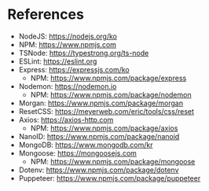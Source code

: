 # References

- NodeJS: https://nodejs.org/ko
- NPM: https://www.npmjs.com
- TSNode: https://typestrong.org/ts-node
- ESLint: https://eslint.org
- Express: https://expressjs.com/ko
  - NPM: https://www.npmjs.com/package/express
- Nodemon: https://nodemon.io
  - NPM: https://www.npmjs.com/package/nodemon
- Morgan: https://www.npmjs.com/package/morgan
- ResetCSS: https://meyerweb.com/eric/tools/css/reset
- Axios: https://axios-http.com
  - NPM: https://www.npmjs.com/package/axios
- NanoID: https://www.npmjs.com/package/nanoid
- MongoDB: https://www.mongodb.com/kr
- Mongoose: https://mongoosejs.com
  - NPM: https://www.npmjs.com/package/mongoose
- Dotenv: https://www.npmjs.com/package/dotenv
- Puppeteer: https://www.npmjs.com/package/puppeteer
